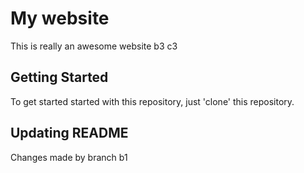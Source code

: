 # My website
This is really an awesome website
b3 c3

## Getting Started

To get started started with this repository, just 'clone' this repository.

## Updating README
Changes made by branch b1
